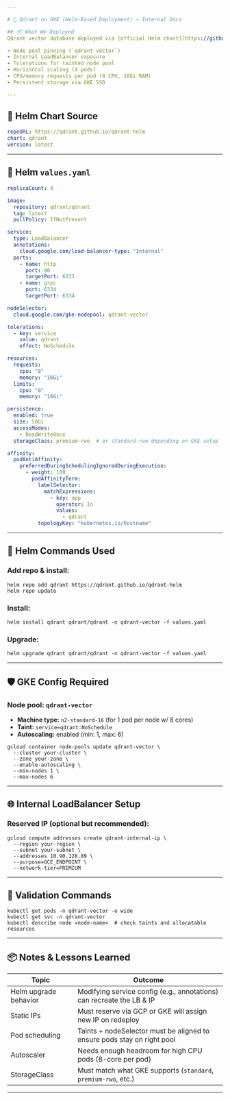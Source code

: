 ```yaml
---

# 📘 Qdrant on GKE (Helm-Based Deployment) – Internal Docs

## 📦 What We Deployed
Qdrant vector database deployed via [official Helm chart](https://github.com/qdrant/qdrant-helm) into a GKE cluster, with:

- Node pool pinning (`qdrant-vector`)
- Internal LoadBalancer exposure
- Tolerations for tainted node pool
- Horizontal scaling (4 pods)
- CPU/memory requests per pod (8 CPU, 16Gi RAM)
- Persistent storage via GKE SSD

---
```


## 🧱 Helm Chart Source

```yaml
repoURL: https://qdrant.github.io/qdrant-helm
chart: qdrant
version: latest
```

---

## 🧠 Helm `values.yaml`

```yaml
replicaCount: 4

image:
  repository: qdrant/qdrant
  tag: latest
  pullPolicy: IfNotPresent

service:
  type: LoadBalancer
  annotations:
    cloud.google.com/load-balancer-type: "Internal"
  ports:
    - name: http
      port: 80
      targetPort: 6333
    - name: grpc
      port: 6334
      targetPort: 6334

nodeSelector:
  cloud.google.com/gke-nodepool: qdrant-vector

tolerations:
  - key: service
    value: qdrant
    effect: NoSchedule

resources:
  requests:
    cpu: "8"
    memory: "16Gi"
  limits:
    cpu: "8"
    memory: "16Gi"

persistence:
  enabled: true
  size: 50Gi
  accessModes:
    - ReadWriteOnce
  storageClass: premium-rwo  # or standard-rwo depending on GKE setup

affinity:
  podAntiAffinity:
    preferredDuringSchedulingIgnoredDuringExecution:
      - weight: 100
        podAffinityTerm:
          labelSelector:
            matchExpressions:
              - key: app
                operator: In
                values:
                  - qdrant
          topologyKey: "kubernetes.io/hostname"
```

---

## 🔁 Helm Commands Used

### Add repo & install:

```
helm repo add qdrant https://qdrant.github.io/qdrant-helm
helm repo update
```

### Install:

```
helm install qdrant qdrant/qdrant -n qdrant-vector -f values.yaml
```

### Upgrade:

```
helm upgrade qdrant qdrant/qdrant -n qdrant-vector -f values.yaml
```

---

## 🛡️ GKE Config Required

### Node pool: `qdrant-vector`

- **Machine type:** `n2-standard-16` (for 1 pod per node w/ 8 cores)
- **Taint:** `service=qdrant:NoSchedule`
- **Autoscaling:** enabled (min: 1, max: 6)

```
gcloud container node-pools update qdrant-vector \
  --cluster your-cluster \
  --zone your-zone \
  --enable-autoscaling \
  --min-nodes 1 \
  --max-nodes 6
```

---

## 🌐 Internal LoadBalancer Setup

### Reserved IP (optional but recommended):

```
gcloud compute addresses create qdrant-internal-ip \
  --region your-region \
  --subnet your-subnet \
  --addresses 10.90.128.89 \
  --purpose=GCE_ENDPOINT \
  --network-tier=PREMIUM
```

---

## 🧪 Validation Commands

```
kubectl get pods -n qdrant-vector -o wide
kubectl get svc -n qdrant-vector
kubectl describe node <node-name>  # check taints and allocatable resources
```

---

## 📦 Notes & Lessons Learned

| Topic                  | Outcome                                                                 |
|------------------------|-------------------------------------------------------------------------|
| Helm upgrade behavior  | Modifying service config (e.g., annotations) can recreate the LB & IP   |
| Static IPs             | Must reserve via GCP or GKE will assign new IP on redeploy              |
| Pod scheduling         | Taints + nodeSelector must be aligned to ensure pods stay on right pool |
| Autoscaler             | Needs enough headroom for high CPU pods (8-core per pod)                |
| StorageClass           | Must match what GKE supports (`standard`, `premium-rwo`, etc.)          |

---
